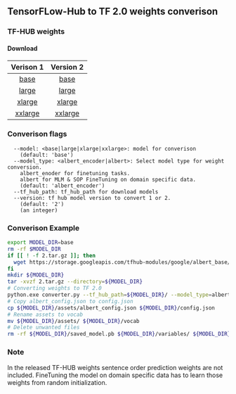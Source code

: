 ## TensorFLow-Hub to TF 2.0 weights converison


### TF-HUB weights

#### Download
|                                   Verison 1                                   |                                   Version 2                                   |
|:-----------------------------------------------------------------------------:|:-----------------------------------------------------------------------------:|
|   [base](https://storage.googleapis.com/tfhub-modules/google/albert_base/1.tar.gz)  |   [base](https://storage.googleapis.com/tfhub-modules/google/albert_base/2.tar.gz)  |
|  [large](https://storage.googleapis.com/tfhub-modules/google/albert_large/1.tar.gz)  |  [large](https://storage.googleapis.com/tfhub-modules/google/albert_large/2.tar.gz)  |
|  [xlarge](https://storage.googleapis.com/tfhub-modules/google/albert_xlarge/1.tar.gz) |  [xlarge](https://storage.googleapis.com/tfhub-modules/google/albert_xlarge/2.tar.gz) |
| [xxlarge](https://storage.googleapis.com/tfhub-modules/google/albert_xxlarge/1.tar.gz) | [xxlarge](https://storage.googleapis.com/tfhub-modules/google/albert_xxlarge/2.tar.gz) |


### Converison flags
```
  --model: <base|large|xlarge|xxlarge>: model for converison
    (default: 'base')
  --model_type: <albert_encoder|albert>: Select model type for weight conversion.
    albert_enoder for finetuning tasks.
    albert for MLM & SOP FineTuning on domain specific data.
    (default: 'albert_encoder')
  --tf_hub_path: tf_hub_path for download models
  --version: tf hub model version to convert 1 or 2.
    (default: '2')
    (an integer)
```

### Converison Example

```bash
export MODEL_DIR=base
rm -rf $MODEL_DIR
if [[ ! -f 2.tar.gz ]]; then
  wget https://storage.googleapis.com/tfhub-modules/google/albert_base/2.tar.gz
fi
mkdir ${MODEL_DIR}
tar -xvzf 2.tar.gz --directory=${MODEL_DIR}
# Converting weights to TF 2.0
python.exe converter.py --tf_hub_path=${MODEL_DIR}/ --model_type=albert_encoder --version=2 --model=base
# Copy albert_config.json to config.json
cp ${MODEL_DIR}/assets/albert_config.json ${MODEL_DIR}/config.json
# Rename assets to vocab
mv ${MODEL_DIR}/assets/ ${MODEL_DIR}/vocab
# Delete unwanted files
rm -rf ${MODEL_DIR}/saved_model.pb ${MODEL_DIR}/variables/ ${MODEL_DIR}/saved_model.pb ${MODEL_DIR}/tfhub_module.pb
```

### Note 

In the released TF-HUB weights sentence order prediction weights are not included. FineTuning the model on domain specific data has to learn those weights from random initialization.